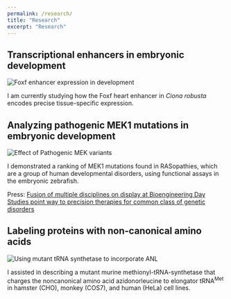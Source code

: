 ```yaml
---
permalink: /research/
title: "Research"
excerpt: "Research"
---
```


## Transcriptional enhancers in embryonic development
![Foxf enhancer expression in development](https://grantonjindal.github.io/images/Foxf2.PNG)


I am currently studying how the Foxf heart enhancer in *Ciona robusta* encodes precise tissue-specific expression.

## Analyzing pathogenic MEK1 mutations in embryonic development
![Effect of Pathogenic MEK variants](https://grantonjindal.github.io/images/AoverB.PNG)


I demonstrated a ranking of MEK1 mutations found in RASopathies, which are a group of human developmental disorders, using functional assays in the embryonic zebrafish.

Press: 
[Fusion of multiple disciplines on display at Bioengineering Day](https://engineering.princeton.edu/news/2015/12/16/fusion-multiple-disciplines-display-bioengineering-day)
[ Studies point way to precision therapies for common class of genetic disorders](https://www.princeton.edu/news/2017/02/06/studies-point-way-precision-therapies-common-class-genetic-disorders)

## Labeling proteins with non-canonical amino acids
![Using mutant tRNA synthetase to incorporate ANL](https://grantonjindal.github.io/images/MetANL.gif)


I assisted in describing a mutant murine methionyl-tRNA-synthetase that charges the noncanonical amino acid azidonorleucine to elongator tRNA<sup>Met</sup> in hamster (CHO), monkey (COS7), and human (HeLa) cell lines.
